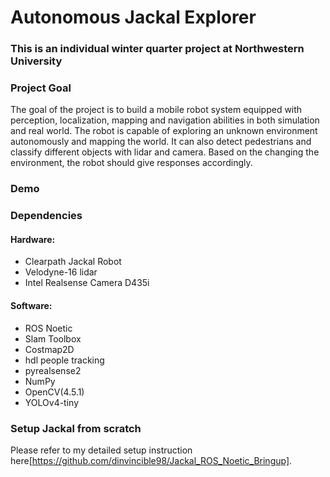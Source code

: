 # Autonomous Jackal Explorer
### This is an individual winter quarter project at Northwestern University
### Project Goal

The goal of the project is to build a mobile robot system equipped with perception, localization, mapping and navigation abilities in both simulation and real world. The robot is capable of exploring an unknown environment autonomously and mapping the world. It can also detect pedestrians and classify different objects with lidar and camera. Based on the changing the environment, the robot should give responses accordingly.

### Demo



### Dependencies
#### Hardware:
* Clearpath Jackal Robot
* Velodyne-16 lidar
* Intel Realsense Camera D435i
#### Software:
* ROS Noetic
* Slam Toolbox
* Costmap2D
* hdl people tracking
* pyrealsense2
* NumPy
* OpenCV(4.5.1)
* YOLOv4-tiny
### Setup Jackal from scratch
Please refer to my detailed setup instruction here[https://github.com/dinvincible98/Jackal_ROS_Noetic_Bringup]. 

